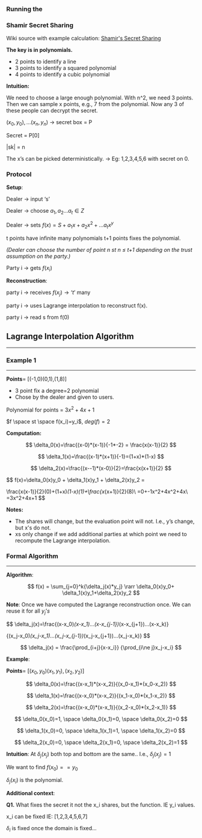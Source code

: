 
### Running the 

### **Shamir Secret Sharing**

Wiki source with example calculation: [Shamir's Secret Sharing](https://en.wikipedia.org/wiki/Shamir%27s_secret_sharing)

**The key is in polynomials.**

- 2 points to identify a line
- 3 points to identify a squared polynomial
- 4 points to identify a cubic polynomial

**Intuition:**

We need to choose a large enough polynomial. With n^2, we need 3 points. Then we can sample x points, e.g., 7 from the polynomial. Now any 3 of these people can decrypt the secret.

$(x_0, y_0), … (x_n, y_n)$ → secret box = P

Secret = P[0]

|sk| = n

The x’s can be picked deterministically. → Eg: 1,2,3,4,5,6 with secret on 0.

### Protocol

**Setup**:

Dealer → input ‘s’

Dealer → choose $a_1,a_2…a_t \in Z$

Dealer → sets $f(x) = S+a_1x + a_2x^2+…a_t x^y$

t points have infinite many polynomials t+1 points fixes the polynomial.

*(Dealer can choose the number of point n st n ≤ t+1 depending on the trust assumption on the party.)*

Party i → gets $f(x_i)$

**Reconstruction**:

party i →  receives $f(x_j) → ‘t’$ many 

party i → uses Lagrange interpolation to reconstruct f(x).

party i → read s from f(0)

## Lagrange Interpolation Algorithm

---

### Example 1

---

**Points**= [(-1,0)(0,1),(1,8)]

- 3 point fix a degree=2 polynomial
- Chose by the dealer and given to users.

Polynomial for points = $3x^2+4x+1$

$f \space st \space f(x_i)=y_i$, $deg(f)=2$

**Computation:**

$$
\delta_0(x)=\frac{(x-0)*(x-1)}{-1*-2} = \frac{x(x-1)}{2}
$$

$$
\delta_1(x)=\frac{(x-1)*(x+1)}{-1}=(1+x)*(1-x)
$$

$$
\delta_2(x)=\frac{(x--1)*(x-0)}{2}=\frac{x(x+1)}{2}
$$

$$
f(x)=\delta_0(x)y_0 + \delta_1(x)y_1 + \delta_2(x)y_2 =

\frac{x(x-1)}{2}(0)+(1+x)*(1-x)(1)+\frac{x*(x+1)}{2}(8)\\
=0+-1x^2+4x^2+4x\\
=3x^2+4x+1
$$

**Notes:**

- The shares will change, but the evaluation point will not. I.e., y’s change, but x's do not.
- xs only change if we add additional parties at which point we need to recompute the Lagrange interpolation.

### Formal Algorithm

---

**Algorithm**:

$$
f(x) = \sum_{j=0}^k{\delta_j(x)*y_j} \rarr \delta_0(x)y_0+ \delta_1(x)y_1+\delta_2(x)y_2
$$

**Note**: Once we have computed the Lagrange reconstruction once. We can reuse it for all $y_j’s$

$$
\delta_j(x)=\frac{(x-x_0)*(x-x_1)...(x-x_{j-1})*(x-x_{j+1})...(x-x_k)}

{(x_j-x_0)*(x_j-x_1)...(x_j-x_{j-1})*(x_j-x_{j+1})...(x_j-x_k)}
$$

$$
\delta_j(x) = \frac{\prod_{i+j}{x-x_i}}
{\prod_{i\ne j}x_j-x_i}
$$

**Example**:

**Points**= $[(x_0,y_0)(x_1,y_1),(x_2,y_2)]$

$$
\delta_0(x)=\frac{(x-x_1)*(x-x_2)}{(x_0-x_1)*(x_0-x_2)}
$$

$$
\delta_1(x)=\frac{(x-x_0)*(x-x_2)}{(x_1-x_0)*(x_1-x_2)}
$$

$$
\delta_2(x)=\frac{(x-x_0)*(x-x_1)}{(x_2-x_0)*(x_2-x_1)}
$$

$$
\delta_0(x_0)=1, \space \delta_0(x_1)=0, \space \delta_0(x_2)=0
$$

$$
\delta_1(x_0)=0, \space \delta_1(x_1)=1, \space \delta_1(x_2)=0
$$

$$
\delta_2(x_0)=0, \space \delta_2(x_1)=0, \space \delta_2(x_2)=1
$$

**Intuition**: At $\delta_j(x_j)$ both top and bottom are the same.. I.e., $\delta_j(x_j)=1$

We want to find $f(x_0) == y_0$

$\delta_j(x_i)$ is the polynomial.

**Additional context**:

**Q1.** What fixes the secret it not the x_i shares, but the function. IE y_i values.

x_i can be fixed IE: [1,2,3,4,5,6,7]

$\delta_i$ is fixed once the domain is fixed…
